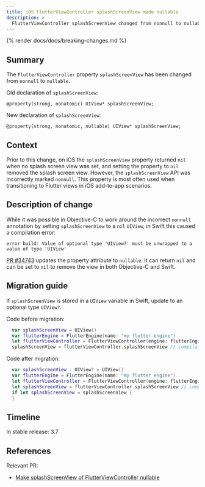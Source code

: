 ```yaml
---
title: iOS FlutterViewController splashScreenView made nullable
description: >
  FlutterViewController splashScreenView changed from nonnull to nullable.
---
```


{% render docs/docs/breaking-changes.md %}

## Summary

The `FlutterViewController` property `splashScreenView` has
been changed from `nonnull` to `nullable`.

Old declaration of `splashScreenView`:

```objc
@property(strong, nonatomic) UIView* splashScreenView;
```

New declaration of `splashScreenView`:

```objc
@property(strong, nonatomic, nullable) UIView* splashScreenView;
```

## Context

Prior to this change, on iOS the `splashScreenView` property returned `nil`
when no splash screen view was set, and
setting the property to `nil` removed the splash screen view.
However, the `splashScreenView` API was incorrectly marked `nonnull`. 
This property is most often used when transitioning to
Flutter views in iOS add-to-app scenarios.

## Description of change

While it was possible in Objective-C to work around the
incorrect `nonnull` annotation by setting `splashScreenView` to
a `nil` `UIView`, in Swift this caused a compilation error:

```plaintext
error build: Value of optional type 'UIView?' must be unwrapped to a value of type 'UIView'
```

[PR #34743][] updates the property attribute to `nullable`.
It can return `nil` and can be set to `nil` to
remove the view in both Objective-C and Swift.

## Migration guide

If `splashScreenView` is stored in a `UIView` variable in Swift,
update to an optional type `UIView?`.

Code before migration:

```swift
  var splashScreenView = UIView()
  var flutterEngine = FlutterEngine(name: "my flutter engine")
  let flutterViewController = FlutterViewController(engine: flutterEngine, nibName: nil, bundle: nil)
  splashScreenView = flutterViewController.splashScreenView // compilation error: Value of optional type 'UIView?' must be unwrapped to a value of type 'UIView'
```

Code after migration:

```swift
  var splashScreenView : UIView? = UIView()
  var flutterEngine = FlutterEngine(name: "my flutter engine")
  let flutterViewController = FlutterViewController(engine: flutterEngine, nibName: nil, bundle: nil)
  let splashScreenView = flutterViewController.splashScreenView // compiles successfully
  if let splashScreenView = splashScreenView {
  }
```

## Timeline

In stable release: 3.7

## References

Relevant PR:

* [Make splashScreenView of FlutterViewController nullable][]

[Make splashScreenView of FlutterViewController nullable]: {{site.repo.engine}}/pull/34743
[PR #34743]: {{site.repo.engine}}/pull/34743
